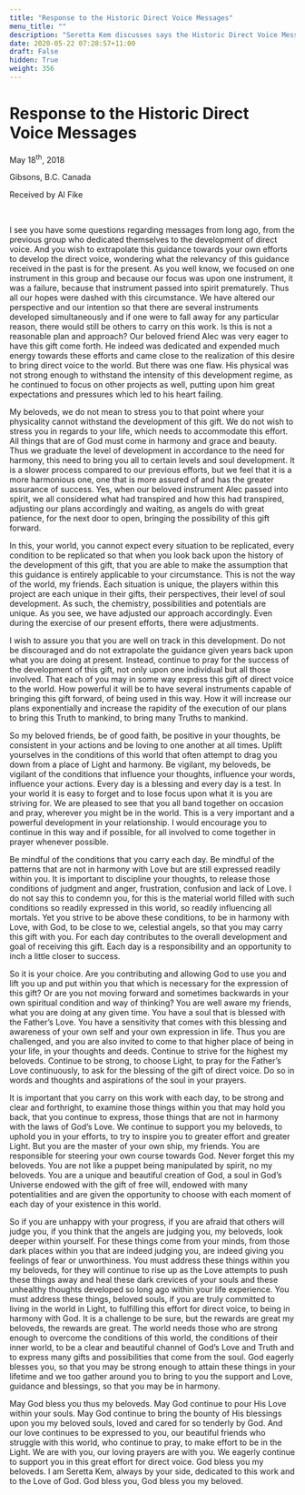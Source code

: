 ```yaml
---
title: "Response to the Historic Direct Voice Messages"
menu_title: ""
description: "Seretta Kem discusses says the Historic Direct Voice Messages"
date: 2020-05-22 07:28:57+11:00
draft: False
hidden: True
weight: 356
---
```

# Response to the Historic Direct Voice Messages

May 18<sup>th</sup>, 2018

Gibsons, B.C. Canada

Received by Al Fike

 

I see you have some questions regarding messages from long ago, from the previous group who dedicated themselves to the development of direct voice. And you wish to extrapolate this guidance towards your own efforts to develop the direct voice, wondering what the relevancy of this guidance received in the past is for the present. As you well know, we focused on one instrument in this group and because our focus was upon one instrument, it was a failure, because that instrument passed into spirit prematurely. Thus all our hopes were dashed with this circumstance. We have altered our perspective and our intention so that there are several instruments developed simultaneously and if one were to fall away for any particular reason, there would still be others to carry on this work. Is this is not a reasonable plan and approach? Our beloved friend Alec was very eager to have this gift come forth. He indeed was dedicated and expended much energy towards these efforts and came close to the realization of this desire to bring direct voice to the world. But there was one flaw. His physical was not strong enough to withstand the intensity of this development regime, as he continued to focus on other projects as well, putting upon him great expectations and pressures which led to his heart failing. 

My beloveds, we do not mean to stress you to that point where your physicality cannot withstand the development of this gift. We do not wish to stress you in regards to your life, which needs to accommodate this effort. All things that are of God must come in harmony and grace and beauty. Thus we graduate the level of development in accordance to the need for harmony, this need to bring you all to certain levels and soul development. It is a slower process compared to our previous efforts, but we feel that it is a more harmonious one, one that is more assured of and has the greater assurance of success. Yes, when our beloved instrument Alec passed into spirit, we all considered what had transpired and how this had transpired, adjusting our plans accordingly and waiting, as angels do with great patience, for the next door to open, bringing the possibility of this gift forward. 

In this, your world, you cannot expect every situation to be replicated, every condition to be replicated so that when you look back upon the history of the development of this gift, that you are able to make the assumption that this guidance is entirely applicable to your circumstance. This is not the way of the world, my friends. Each situation is unique, the players within this project are each unique in their gifts, their perspectives, their level of soul development. As such, the chemistry, possibilities and potentials are unique. As you see, we have adjusted our approach accordingly. Even during the exercise of our present efforts, there were adjustments. 

I wish to assure you that you are well on track in this development. Do not be discouraged and do not extrapolate the guidance given years back upon what you are doing at present. Instead, continue to pray for the success of the development of this gift, not only upon one individual but all those involved. That each of you may in some way express this gift of direct voice to the world. How powerful it will be to have several instruments capable of bringing this gift forward, of being used in this way. How it will increase our plans exponentially and increase the rapidity of the execution of our plans to bring this Truth to mankind, to bring many Truths to mankind.

So my beloved friends, be of good faith, be positive in your thoughts, be consistent in your actions and be loving to one another at all times. Uplift yourselves in the conditions of this world that often attempt to drag you down from a place of Light and harmony. Be vigilant, my beloveds, be vigilant of the conditions that influence your thoughts, influence your words, influence your actions. Every day is a blessing and every day is a test. In your world it is easy to forget and to lose focus upon what it is you are striving for. We are pleased to see that you all band together on occasion and pray, wherever you might be in the world. This is a very important and a powerful development in your relationship. I would encourage you to continue in this way and if possible, for all involved to come together in prayer whenever possible. 

Be mindful of the conditions that you carry each day. Be mindful of the patterns that are not in harmony with Love but are still expressed readily within you. It is important to discipline your thoughts, to release those conditions of judgment and anger, frustration, confusion and lack of Love. I do not say this to condemn you, for this is the material world filled with such conditions so readily expressed in this world, so readily influencing all mortals. Yet you strive to be above these conditions, to be in harmony with Love, with God, to be close to we, celestial angels, so that you may carry this gift with you. For each day contributes to the overall development and goal of receiving this gift. Each day is a responsibility and an opportunity to inch a little closer to success.

So it is your choice. Are you contributing and allowing God to use you and lift you up and put within you that which is necessary for the expression of this gift? Or are you not moving forward and sometimes backwards in your own spiritual condition and way of thinking? You are well aware my friends, what you are doing at any given time. You have a soul that is blessed with the Father’s Love. You have a sensitivity that comes with this blessing and awareness of your own self and your own expression in life. Thus you are challenged, and you are also invited to come to that higher place of being in your life, in your thoughts and deeds. Continue to strive for the highest my beloveds. Continue to be strong, to choose Light, to pray for the Father’s Love continuously, to ask for the blessing of the gift of direct voice. Do so in words and thoughts and aspirations of the soul in your prayers. 

It is important that you carry on this work with each day, to be strong and clear and forthright, to examine those things within you that may hold you back, that you continue to express, those things that are not in harmony with the laws of God’s Love. We continue to support you my beloveds, to uphold you in your efforts, to try to inspire you to greater effort and greater Light. But you are the master of your own ship, my friends. You are responsible for steering your own course towards God. Never forget this my beloveds. You are not like a puppet being manipulated by spirit, no my beloveds. You are a unique and beautiful creation of God, a soul in God’s Universe endowed with the gift of free will, endowed with many potentialities and are given the opportunity to choose with each moment of each day of your existence in this world.

So if you are unhappy with your progress, if you are afraid that others will judge you, if you think that the angels are judging you, my beloveds, look deeper within yourself. For these things come from your minds, from those dark places within you that are indeed judging you, are indeed giving you feelings of fear or unworthiness. You must address these things within you my beloveds, for they will continue to rise up as the Love attempts to push these things away and heal these dark crevices of your souls and these unhealthy thoughts developed so long ago within your life experience. You must address these things, beloved souls, if you are truly committed to living in the world in Light, to fulfilling this effort for direct voice, to being in harmony with God. It is a challenge to be sure, but the rewards are great my beloveds, the rewards are great. The world needs those who are strong enough to overcome the conditions of this world, the conditions of their inner world, to be a clear and beautiful channel of God’s Love and Truth and to express many gifts and possibilities that come from the soul. God eagerly blesses you, so that you may be strong enough to attain these things in your lifetime and we too gather around you to bring to you the support and Love, guidance and blessings, so that you may be in harmony. 

May God bless you thus my beloveds. May God continue to pour His Love within your souls. May God continue to bring the bounty of His blessings upon you my beloved souls, loved and cared for so tenderly by God. And our love continues to be expressed to you, our beautiful friends who struggle with this world, who continue to pray, to make effort to be in the Light. We are with you, our loving prayers are with you. We eagerly continue to support you in this great effort for direct voice. God bless you my beloveds. I am Seretta Kem, always by your side, dedicated to this work and to the Love of God. God bless you, God bless you my beloved.
